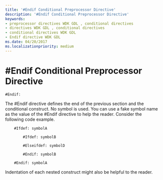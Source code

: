 ```yaml
---
title: '#Endif Conditional Preprocessor Directive'
description: '#Endif Conditional Preprocessor Directive'
keywords:
- preprocessor directives WDK GDL , conditional directives
- directives WDK GDL , conditional directives
- conditional directives WDK GDL
- Endif directive WDK GDL
ms.date: 04/20/2017
ms.localizationpriority: medium
---
```


# \#Endif Conditional Preprocessor Directive


```GDL
#Endif:
```

The \#Endif directive defines the end of the previous section and the conditional construct. No symbol is used. You can use a fake symbol name as the value of the \#Endif directive to help the reader. Consider the following code example.

```GDL
    #Ifdef: symbolA

        #Ifdef: symbolB

        #Elseifdef: symbolD

        #Endif: symbolB

    #Endif: symbolA
```

Indentation of each nested construct might also be helpful to the reader.
